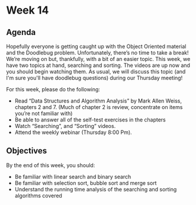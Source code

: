 # Week 14

## Agenda

Hopefully everyone is getting caught up with the Object Oriented material and the Doodlebug problem.  Unfortunately, there’s no time to take a break!  We’re moving on but, thankfully, with a bit of an easier topic.  This week, we have two topics at hand, searching and sorting.  The videos are up now and you should begin watching them.  As usual, we will discuss this topic (and I'm sure you'll have doodlebug questions) during our Thursday meeting!

For this week, please do the following:

* Read “Data Structures and Algorithm Analysis” by Mark Allen Weiss, chapters 2 and 7. (Much of chapter 2 is review, concentrate on items you’re not familiar with)
* Be able to answer all of the self-test exercises in the chapters
* Watch “Searching”, and “Sorting” videos.
* Attend the weekly webinar (Thursday 8:00 Pm).

## Objectives

By the end of this week, you should:

* Be familiar with linear search and binary search
* Be familiar with selection sort, bubble sort and merge sort
* Understand the running time analysis of the searching and sorting algorithms covered
